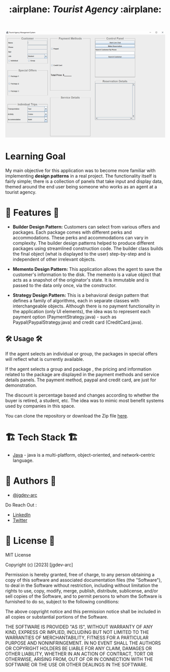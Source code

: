 <h1 align = "center">
:airplane: <b><i>Tourist Agency</i></b> :airplane:
</h1>
<br />

<p align="center">
  <img src="https://github.com/jgdev-arc/TouristAgencyArc/blob/master/main.gif" alt="header">
</p>

# Learning Goal

My main objective for this application was to become more familiar with implementing **design patterns** in a real project. The functionality itself is fairly simple; there is a collection of panels 
that take input and display data, themed around the end user being someone who works as an agent at a tourist agency. 

# :camera_flash: **Features** :camera_flash:

- **Builder Design Pattern:** Customers can select from various offers and packages. Each package comes with different perks and accommodations. These perks and accommodations can vary in complexity. The builder design patterns helped to produce different packages using streamlined construction code.
  The builder class builds the final object (what is displayed to the user) step-by-step and is independent of other irrelevant objects.

- **Memento Design Pattern:** This application allows the agent to save the customer's information to the disk. The memento is a value object that acts as a snapshot of the originator's state. It is immutable and is passed to the data only once, via the constructor.

- **Strategy Design Pattern:** This is a behavioral design pattern that defines a family of algorithms, each in separate classes with interchangeable objects. Although there is no payment functionality in the application (only UI elements), the idea was to represent each payment
  option (PaymentStrategy.java) - such as Paypal(PaypalStrategy.java) and credit card (CreditCard.java).


## :hammer_and_wrench: Usage :hammer_and_wrench:

If the agent selects an individual or group, the packages in special offers will reflect what is currently available. 

If the agent selects a group and package , the pricing and information related to the package are displayed in the payment methods and service details panels. The payment method, paypal and credit card, are just for demonstration.

The discount is percentage based and changes according to whether the buyer is retired, a student, etc. The idea was to mimic most benefit systems used by companies in this space.

You can clone the repository or download the Zip file [here](https://github.com/jgdev-arc/TouristAgencyArc).


# :building_construction: Tech Stack :building_construction:

* [Java]([(https://openjdk.org/)](https://www.java.com/en/download/help/whatis_java.html)) - java is a multi-platform, object-oriented, and network-centric language.


# :memo: Authors :memo:
- [@jgdev-arc](https://github.com/jgdev-arc)
  
Do Reach Out :

  * [LinkedIn](https://www.linkedin.com/in/jgdev/)
  * [Twitter](https://twitter.com/jon_g_dev)



# :scroll: License :scroll:

MIT License

Copyright (c) [2023] [jgdev-arc]

Permission is hereby granted, free of charge, to any person obtaining a copy
of this software and associated documentation files (the "Software"), to deal
in the Software without restriction, including without limitation the rights
to use, copy, modify, merge, publish, distribute, sublicense, and/or sell
copies of the Software, and to permit persons to whom the Software is
furnished to do so, subject to the following conditions:

The above copyright notice and this permission notice shall be included in all
copies or substantial portions of the Software.

THE SOFTWARE IS PROVIDED "AS IS", WITHOUT WARRANTY OF ANY KIND, EXPRESS OR
IMPLIED, INCLUDING BUT NOT LIMITED TO THE WARRANTIES OF MERCHANTABILITY,
FITNESS FOR A PARTICULAR PURPOSE AND NONINFRINGEMENT. IN NO EVENT SHALL THE
AUTHORS OR COPYRIGHT HOLDERS BE LIABLE FOR ANY CLAIM, DAMAGES OR OTHER
LIABILITY, WHETHER IN AN ACTION OF CONTRACT, TORT OR OTHERWISE, ARISING FROM,
OUT OF OR IN CONNECTION WITH THE SOFTWARE OR THE USE OR OTHER DEALINGS IN THE
SOFTWARE.

